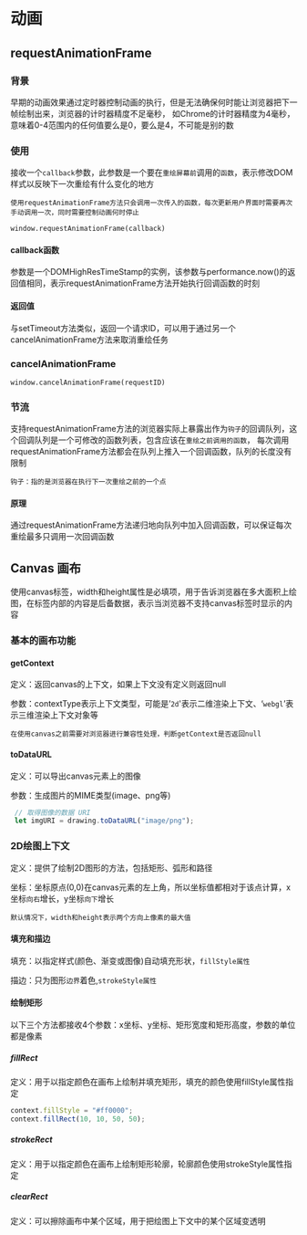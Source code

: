 # 动画
## requestAnimationFrame
### 背景
早期的动画效果通过定时器控制动画的执行，但是无法确保何时能让浏览器把下一帧绘制出来，浏览器的计时器精度不足毫秒，
如Chrome的计时器精度为4毫秒，意味着0-4范围内的任何值要么是0，要么是4，不可能是别的数

### 使用
接收一个`callback`参数，此参数是一个要在`重绘屏幕前`调用的`函数`，表示修改DOM样式以反映下一次重绘有什么变化的地方

    使用requestAnimationFrame方法只会调用一次传入的函数，每次更新用户界面时需要再次手动调用一次，同时需要控制动画何时停止

`window.requestAnimationFrame(callback)`

#### callback函数
参数是一个DOMHighResTimeStamp的实例，该参数与performance.now()的返回值相同，表示requestAnimationFrame方法开始执行回调函数的时刻

#### 返回值
与setTimeout方法类似，返回一个请求ID，可以用于通过另一个cancelAnimationFrame方法来取消重绘任务

### cancelAnimationFrame
`window.cancelAnimationFrame(requestID)`



### 节流
支持requestAnimationFrame方法的浏览器实际上暴露出作为`钩子`的回调队列，这个回调队列是一个可修改的函数列表，包含应该在`重绘之前调用的函数`，
每次调用requestAnimationFrame方法都会在队列上推入一个回调函数，队列的长度没有限制

    钩子：指的是浏览器在执行下一次重绘之前的一个点

#### 原理
通过requestAnimationFrame方法递归地向队列中加入回调函数，可以保证每次重绘最多只调用一次回调函数

## Canvas 画布
使用canvas标签，width和height属性是必填项，用于告诉浏览器在多大面积上绘图，在标签内部的内容是后备数据，表示当浏览器不支持canvas标签时显示的内容

### 基本的画布功能
#### getContext
定义：返回canvas的上下文，如果上下文没有定义则返回null

参数：contextType表示上下文类型，可能是’`2d`'表示二维渲染上下文、‘`webgl`’表示三维渲染上下文对象等

    在使用canvas之前需要对浏览器进行兼容性处理，判断getContext是否返回null

#### toDataURL
定义：可以导出canvas元素上的图像

参数：生成图片的MIME类型(image、png等)

```typescript
 // 取得图像的数据 URI
 let imgURI = drawing.toDataURL("image/png");
```

### 2D绘图上下文
定义：提供了绘制2D图形的方法，包括矩形、弧形和路径

坐标：坐标原点(0,0)在canvas元素的左上角，所以坐标值都相对于该点计算，x坐标`向右`增长，y坐标`向下`增长

    默认情况下，width和height表示两个方向上像素的最大值

#### 填充和描边
填充：以指定样式(颜色、渐变或图像)自动填充形状，`fillStyle属性`

描边：只为图形`边界`着色,`strokeStyle属性`

#### 绘制矩形
以下三个方法都接收4个参数：x坐标、y坐标、矩形宽度和矩形高度，参数的单位都是像素
##### fillRect
定义：用于以指定颜色在画布上绘制并填充矩形，填充的颜色使用fillStyle属性指定
```typescript
context.fillStyle = "#ff0000";
context.fillRect(10, 10, 50, 50);
```
##### strokeRect
定义：用于以指定颜色在画布上绘制矩形轮廓，轮廓颜色使用strokeStyle属性指定

##### clearRect
定义：可以擦除画布中某个区域，用于把绘图上下文中的某个区域变透明